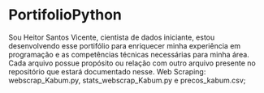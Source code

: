 # PortifolioPython
Sou Heitor Santos Vicente, cientista de dados iniciante, estou desenvolvendo esse portifólio para enriquecer minha experiência em programação e as competências técnicas necessárias para minha área.
Cada arquivo possue propósito ou relação com outro arquivo presente no repositório que estará documentado nesse.
Web Scraping: webscrap_Kabum.py, stats_webscrap_Kabum.py e precos_kabum.csv;
